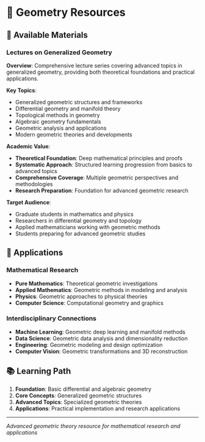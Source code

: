 # 📐 Geometry Resources

## 📄 Available Materials

### Lectures on Generalized Geometry

**Overview**: Comprehensive lecture series covering advanced topics in generalized geometry, providing both theoretical foundations and practical applications.

**Key Topics**:
- Generalized geometric structures and frameworks
- Differential geometry and manifold theory
- Topological methods in geometry
- Algebraic geometry fundamentals
- Geometric analysis and applications
- Modern geometric theories and developments

**Academic Value**:
- **Theoretical Foundation**: Deep mathematical principles and proofs
- **Systematic Approach**: Structured learning progression from basics to advanced topics
- **Comprehensive Coverage**: Multiple geometric perspectives and methodologies
- **Research Preparation**: Foundation for advanced geometric research

**Target Audience**:
- Graduate students in mathematics and physics
- Researchers in differential geometry and topology
- Applied mathematicians working with geometric methods
- Students preparing for advanced geometric studies

## 🎯 Applications

### Mathematical Research
- **Pure Mathematics**: Theoretical geometric investigations
- **Applied Mathematics**: Geometric methods in modeling and analysis
- **Physics**: Geometric approaches to physical theories
- **Computer Science**: Computational geometry and graphics

### Interdisciplinary Connections
- **Machine Learning**: Geometric deep learning and manifold methods
- **Data Science**: Geometric data analysis and dimensionality reduction
- **Engineering**: Geometric modeling and design optimization
- **Computer Vision**: Geometric transformations and 3D reconstruction

## 📚 Learning Path

1. **Foundation**: Basic differential and algebraic geometry
2. **Core Concepts**: Generalized geometric structures
3. **Advanced Topics**: Specialized geometric theories
4. **Applications**: Practical implementation and research applications

---

*Advanced geometric theory resource for mathematical research and applications*